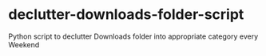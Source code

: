 # declutter-downloads-folder-script
Python script to declutter Downloads folder into appropriate category every Weekend
